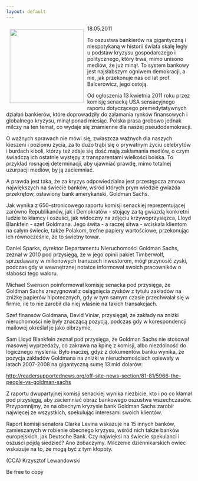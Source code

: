```yaml
---
layout: default
---
```

<img src="{{site.baseurl}}\articles\pictures\465.lloydlier.jpg" align="left" style="margin: 10px 10px" width="200"><!--75--><p>
18.05.2011</p><p></p><p>To oszustwa bankierów na gigantyczną i niespotykaną w historii świata skalę legły u podstaw kryzysu gospodarczego i politycznego, który trwa, mimo unisono mediów, że już minął. To system bankowy jest najsłabszym ogniwem demokracji, a nie, jak przekonuje nas od lat prof. Balcerowicz, jego ostoją.</p><p></p><p>Od ogłoszenia 13 kwietnia 2011 roku przez komisję senacką USA sensacyjnego raportu dotyczącego premedytatywnych działań bankierów, które doprowadziły do załamania rynków finansowych i globalnego kryzysu, minął ponad miesiąc. Polska prasa grobowo jednak milczy na ten temat, co wydaje się znamienne dla naszej pseudodemokracji.</p><p></p><p>O ważnych sprawach nie mówi się, zwłaszcza ważnych dla naszych kieszeni i poziomu życia, za to dużo trąbi się o prywatnym życiu celebrytów i burdach kiboli, którzy też zdaje się dość mają zakłamania mediów, o czym świadczą ich ostatnie występy z transparentami wielkości boiska. To przykład rosnącej determinacji, aby ujawniać prawdę, mimo totalnej uzurpacji mediów, by ją zaciemniać.</p><p></p><p>A prawda jest taka, że za kryzys odpowiedzialna jest przestępcza zmowa największych na świecie banków, wśród których prym wiedzie gwiazda przekrętów, osławiony bank amerykański, Goldman Sachs.</p><p></p><p>Jak wynika z 650-stronicowego raportu komisji senackiej reprezentującej zarówno Republikanów, jak i Demokratów - stojący za tą gwiazdą konkretni ludzie to kłamcy i oszuści, jak widoczny na zdjęciu krzywoprzysięzca, Lloyd Blankfein - szef Goldmana. Jego świta - a raczej sitwa - wciskała klientom na całym świecie, także Polakom, trefne papiery wartościowe, przekonując ich równocześnie, że to świetny towar.</p><p></p><p>Daniel Sparks, dyrektor Departamentu Nieruchomości Goldman Sachs, zeznał w 2010 pod przysięgą, że w jego opinii pakiet Timberwolf, sprzedawany w milionowych transzach inwestorom, mógł przynosić zyski, podczas gdy w wewnętrznej notatce informował swoich pracowników o słabości tego waloru.</p><p></p><p>Michael Swenson poinformował komisję senacka pod przysięga, że Goldman Sachs zrezygnował z osiągnięcia zysków z tytułu zakładów na zniżkę papierów hipotecznych, gdy w tym samym czasie przechwalał się w firmie, ile to nie zarobił dla niej właśnie na takich transakcjach.</p><p></p><p>Szef finansów Goldmana, David Viniar, przysięgał, że zakłady na zniżki nieruchomości nie były znaczącą pozycją, podczas gdy w korespondencji mailowej określał je jako olbrzymie.</p><p></p><p>Sam Lloyd Blankfein zeznał pod przysięga, że Goldman Sachs nie stosował masowej wyprzedaży, co zakrawa na kpinę z komisji, albo niezdolność do logicznego myslenia. Było inaczej, gdyż z dokumentów banku wynika, że pozycja zakładów Goldmana na zniżki w nieruchomościach opiewały w latach 2007-2008 na gigantyczną sumę 13 mld dolarów:</p><p></p><p><a target="" title="Kłamcy Goldmana" href="http://readersupportednews.org/off-site-news-section/81-81/5966-the-people-vs-goldman-sachs">http://readersupportednews.org/off-site-news-section/81-81/5966-the-people-vs-goldman-sachs</a></p><p></p><p>Z raportu dwupartyjnej komisji senackiej wynika niezbicie, kto i po co kłamał pod przysięgą, aby zaciemniać obraz bankowego oszustwa wszechczasów. Przypomnijmy, że na obecnym kryzysie bank Goldman Sachs zarobił najwięcej ze wszystkich, spekulując interesami swoich klientów.</p><p></p><p>Raport komisji senatora Clarka Levina wskazuje na 15 innych banków, zamieszanych w robienie obecnego kryzysu, wśród nich także banków europejskich, jak Deutsche Bank. Czy najwięksi na świecie spekulanci i oszuści pójdą siedzieć? Ano zobaczymy. Milczenie dziennikarskich owiec wskazuje na to, że mogą być z tym kłopoty.</p><p></p><p>(CCA) Krzysztof Lewandowski</p><p>Be free to copy</p><p></p>